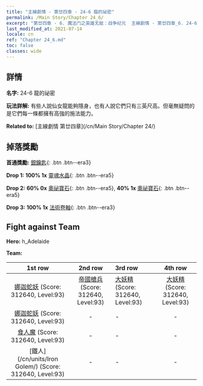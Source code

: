 ```yaml
---
title: "主線劇情 - 第廿四章 - 24-6 龍的祕密"
permalink: /Main Story/Chapter 24_6/
excerpt: "第廿四章 - 6. 魔法门之英雄无敌：战争纪元  主線劇情 - 第廿四章_6. 24-6 龍的祕密"
last_modified_at: 2021-07-14
locale: cn
ref: "Chapter 24_6.md"
toc: false
classes: wide
---
```


## 詳情

 **名字:** 24-6 龍的祕密

 **玩法詳解:** 有些人說仙女龍能夠隱身，也有人說它們只有三英尺高。但毫無疑問的是它們每一條都擁有高強的施法能力。

 **Related to:** [主線劇情 第廿四章](/cn/Main Story/Chapter 24/)

## 掉落獎勵

 **首通獎勵:** [銀鑰匙](/cn/Items/con_693/){: .btn .btn--era3}

 **Drop 1:** **100% 1x** [靈魂水晶](/cn/Items/mat_87/){: .btn .btn--era5}

 **Drop 2:** **60% 0x** [奧祕寶石](/cn/Items/mat_79/){: .btn .btn--era5}, **40% 1x** [奧祕寶石](/cn/Items/mat_79/){: .btn .btn--era5}

 **Drop 3:** **100% 1x** [法術卷軸](/cn/Items/con_694/){: .btn .btn--era3}


## Fight against Team
 **Hero:** h_Adelaide

 **Team:**


  | 1st row | 2nd row | 3rd row | 4th row |
  |:----:|:----:|:----|:----:|
  | [娜迦蛇妖](/cn/units/Naga/) (Score: 312640, Level:93)  | [帝國槍兵](/cn/units/Pikeman/) (Score: 312640, Level:93)  | [大妖精](/cn/units/Gremlin/) (Score: 312640, Level:93)  | [大妖精](/cn/units/Gremlin/) (Score: 312640, Level:93)  |
  | [娜迦蛇妖](/cn/units/Naga/) (Score: 312640, Level:93)  | - | - | - |
  | [食人魔](/cn/units/Ogre/) (Score: 312640, Level:93)  | - | - | - |
  | [鐵人](/cn/units/Iron Golem/) (Score: 312640, Level:93)  | - | - | - |


